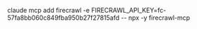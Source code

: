 claude mcp add firecrawl -e FIRECRAWL_API_KEY=fc-57fa8bb060c849fba950b27f27815afd -- npx -y firecrawl-mcp